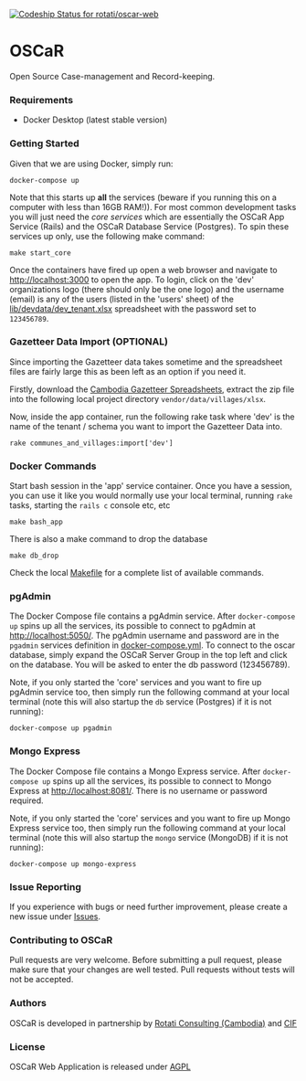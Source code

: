 [ ![Codeship Status for rotati/oscar-web](https://app.codeship.com/projects/0c400840-e69a-0134-b09a-26edd27a570b/status?branch=master)](https://app.codeship.com/projects/206873)

# OSCaR

Open Source Case-management and Record-keeping.

### Requirements

* Docker Desktop (latest stable version)

### Getting Started

Given that we are using Docker, simply run:

```
docker-compose up
```

Note that this starts up **all** the services (beware if you running this on a computer with less than 16GB RAM!)). For most common development tasks you will just need the _core services_ which are essentially the OSCaR App Service (Rails) and the OSCaR Database Service (Postgres). To spin these services up only, use the following make command:

```
make start_core
```

Once the containers have fired up open a web browser and navigate to [http://localhost:3000](http://localhost:3000) to open the app. To login, click on the 'dev' organizations logo (there should only be the one logo) and the username (email) is any of the users (listed in the 'users' sheet) of the [lib/devdata/dev_tenant.xlsx](lib/devdata/dev_tenant.xlsx) spreadsheet with the password set to `123456789`.

### Gazetteer Data Import (OPTIONAL)

Since importing the Gazetteer data takes sometime and the spreadsheet files are fairly large this as been left as an option if you need it.

Firstly, download the [Cambodia Gazetteer Spreadsheets](https://drive.google.com/drive/folders/1ff0GbLahKc0roUB71yjFNDwLY328AeKE), extract the zip file into the following local project directory `vendor/data/villages/xlsx`.

Now, inside the app container, run the following rake task where 'dev' is the name of the tenant / schema you want to import the Gazetteer Data into.

```
rake communes_and_villages:import['dev']
```

### Docker Commands

Start bash session in the 'app' service container. Once you have a session, you can use it like you would normally use your local terminal, running `rake` tasks, starting the `rails c` console etc, etc

```
make bash_app
```

There is also a make command to drop the database

```
make db_drop
```

Check the local [Makefile](./Makefile) for a complete list of available commands.

### pgAdmin

The Docker Compose file contains a pgAdmin service. After `docker-compose up` spins up all the services, its possible to connect to pgAdmin at [http://localhost:5050/](http://localhost:5050/). The pgAdmin username and password are in the `pgadmin` services definition in [docker-compose.yml](./docker-compose.yml). To connect to the oscar database, simply expand the OSCaR Server Group in the top left and click on the database. You will be asked to enter the db password (123456789).

Note, if you only started the 'core' services and you want to fire up pgAdmin service too, then simply run the following command at your local terminal  (note this will also startup the `db` service (Postgres) if it is not running):

```
docker-compose up pgadmin
```

### Mongo Express

The Docker Compose file contains a Mongo Express service. After `docker-compose up` spins up all the services, its possible to connect to Mongo Express at [http://localhost:8081/](http://localhost:8081/). There is no username or password required.

Note, if you only started the 'core' services and you want to fire up Mongo Express service too, then simply run the following command at your local terminal (note this will also startup the `mongo` service (MongoDB) if it is not running):

```
docker-compose up mongo-express
```

### Issue Reporting

If you experience with bugs or need further improvement, please create a new issue under [Issues](https://github.com/rotati/oscar-web/issues).

### Contributing to OSCaR

Pull requests are very welcome. Before submitting a pull request, please make sure that your changes are well tested. Pull requests without tests will not be accepted.

### Authors

OSCaR is developed in partnership by [Rotati Consulting (Cambodia)](http://www.rotati.tech) and [CIF](http://www.childreninfamilies.org)

### License

OSCaR Web Application is released under [AGPL](http://www.gnu.org/licenses/agpl-3.0-standalone.html)
